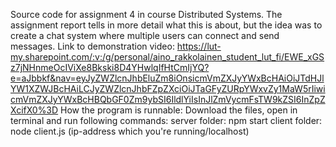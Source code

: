 Source code for assignment 4 in course Distributed Systems. The assignment report tells in more detail what this is about, but the idea was to create a chat system where multiple users can connect and send messages.
Link to demonstration video: https://lut-my.sharepoint.com/:v:/g/personal/aino_rakkolainen_student_lut_fi/EWE_xGSz7jNHnmeOcIViXe8Bkski8D4YHwlqIfHtCmIjYQ?e=aJbbkf&nav=eyJyZWZlcnJhbEluZm8iOnsicmVmZXJyYWxBcHAiOiJTdHJlYW1XZWJBcHAiLCJyZWZlcnJhbFZpZXciOiJTaGFyZURpYWxvZy1MaW5rIiwicmVmZXJyYWxBcHBQbGF0Zm9ybSI6IldlYiIsInJlZmVycmFsTW9kZSI6InZpZXcifX0%3D 
How the program is runnable:
Download the files, open in terminal and run following commands: 
server folder: 
npm start
client folder: 
node client.js (ip-address which you're running/localhost)
